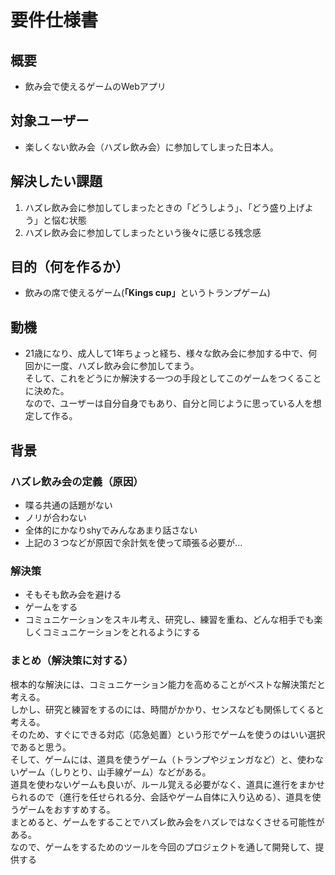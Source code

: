 # 要件仕様書

## 概要
- 飲み会で使えるゲームのWebアプリ

## 対象ユーザー
- 楽しくない飲み会（ハズレ飲み会）に参加してしまった日本人。

## 解決したい課題
1. ハズレ飲み会に参加してしまったときの「どうしよう」、「どう盛り上げよう」と悩む状態
1. ハズレ飲み会に参加してしまったという後々に感じる残念感

## 目的（何を作るか）
- 飲みの席で使えるゲーム(<strong>「Kings cup」</strong>というトランプゲーム)

## 動機
- 21歳になり、成人して1年ちょっと経ち、様々な飲み会に参加する中で、何回かに一度、ハズレ飲み会に参加してまう。<br>
そして、これをどうにか解決する一つの手段としてこのゲームをつくることに決めた。<br>
なので、ユーザーは自分自身でもあり、自分と同じように思っている人を想定して作る。

## 背景

### ハズレ飲み会の定義（原因）
- 喋る共通の話題がない
- ノリが合わない
- 全体的にかなりshyでみんなあまり話さない
- 上記の３つなどが原因で余計気を使って頑張る必要が...

### 解決策
- そもそも飲み会を避ける
- ゲームをする
- コミュニケーションをスキル考え、研究し、練習を重ね、どんな相手でも楽しくコミュニケーションをとれるようにする

### まとめ（解決策に対する）
根本的な解決には、コミュニケーション能力を高めることがベストな解決策だと考える。<br>
しかし、研究と練習をするのには、時間がかかり、センスなども関係してくると考える。<br>
そのため、すぐにできる対応（応急処置）という形でゲームを使うのはいい選択であると思う。<br>
そして、ゲームには、道具を使うゲーム（トランプやジェンガなど）と、使わないゲーム（しりとり、山手線ゲーム）などがある。<br>
道具を使わないゲームも良いが、ルール覚える必要がなく、道具に進行をまかせられるので（進行を任せられる分、会話やゲーム自体に入り込める）、道具を使うゲームをおすすめする。<br>
まとめると、ゲームをすることでハズレ飲み会をハズレではなくさせる可能性がある。<br>なので、ゲームをするためのツールを今回のプロジェクトを通して開発して、提供する


